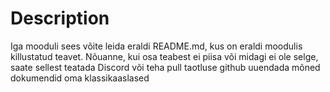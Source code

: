 # Description

Iga mooduli sees võite leida eraldi README.md, kus on eraldi moodulis killustatud teavet. Nõuanne, kui osa teabest ei piisa  või midagi ei ole selge, saate sellest teatada Discord või teha pull taotluse github uuendada mõned dokumendid oma klassikaaslased
